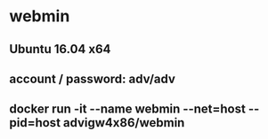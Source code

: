# webmin

## Ubuntu 16.04 x64

## account / password: adv/adv

## docker run -it --name webmin --net=host --pid=host advigw4x86/webmin
